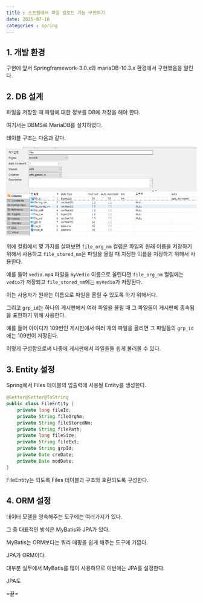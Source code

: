 ```yaml
---
title : 스프링에서 파일 업로드 기능 구현하기
date: 2025-07-16
categories : spring
---
```



## 1. 개발 환경

구현에 앞서 Springframework-3.0.x와 mariaDB-10.3.x 환경에서 구현했음을 알린다.

## 2. DB 설계

파일을 저장할 때 파일에 대한 정보를 DB에 저장을 해야 한다.

여기서는 DBMS로 MariaDB를 설치하였다. 

테이블 구조는 다음과 같다.

![file table](/assets/images/java/upload-file-table-structure.PNG)

위에 컬럼에서 몇 가지를 살펴보면 `file_org_nm` 컬럼은 파일의 원래 이름을 저장하기 위해서 사용하고 `file_stored_nm`은 파일을 올릴 때 지정한 이름을 저장하기 위해서 사용한다.

예를 들어 `vedio.mp4` 파일을 `myVedio` 이름으로 올린다면 `file_org_nm` 컬럼에는 `vedio`가 저장되고 `file_stored_nm`에는 `myVedio`가 저장된다.

이는 사용자가 원하는 이름으로 파일을 올릴 수 있도록 하기 위해서다.

그리고 `grp_id`는 하나의 게시판에서 여러 파일을 올릴 때 그 파일들이 게시판에 종속됨을 표한하기 위해 사용한다.

예를 들어 아이디가 109번인 게시판에서 여러 개의 파일을 올리면 그 파일들의 `grp_id`에는 109번이 저장된다.

이렇게 구성함으로써 나중에 게시판에서 파일을들 쉽게 불러올 수 있다.

## 3. Entity 설정

Spring에서 Files 테이블의 입출력에 사용될 Entity를 생성한다.

~~~java
@Getter@Setter@ToString
public class FileEntity {
	private long fileId;
	private String fileOrgNm;
	private String fileStoredNm;
	private String filePath;
	private long fileSize;
	private String fileExt;
	private String grpId;
	private Date creDate;
	private Date modDate;
}
~~~

FileEntity는 되도록 Files 테이블과 구조와 호환되도록 구성한다.


## 4. ORM 설정

데이터 모델을 영속해주는 도구에는 여러가지가 있다.

그 중 대표적인 방식은 MyBatis와 JPA가 있다. 

MyBatis는 ORM보다는 쿼리 매핑을 쉽게 해주는 도구에 가깝다. 

JPA가 ORM이다.

대부분 실무에서 MyBatis를 많이 사용하므로 이번에는 JPA를 설정한다. 

JPA도



=끝=













